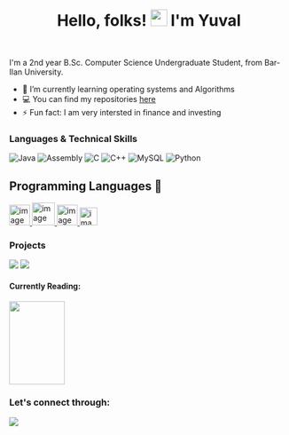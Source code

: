 <h1 align="center">Hello, folks! <img src="https://raw.githubusercontent.com/MartinHeinz/MartinHeinz/master/wave.gif" width="30px">
  I'm Yuval</h1>
<br>


I'm a 2nd year B.Sc. Computer Science Undergraduate Student, from Bar-Ilan University. 



- 🌱 I’m currently learning operating systems and Algorithms
- 💻 You can find my repositories [here](https://github.com/YuvalKorenfeld?tab=repositories)
- ⚡ Fun fact: I am very intersted in finance and investing


### Languages & Technical Skills

![Java](https://img.shields.io/badge/Java-ED8B00?style=for-the-badge&logo=java&logoColor=white)
![Assembly](https://img.shields.io/badge/Assembly-ED8B00?style=for-the-badge&logo=java&logoColor=white)
![C](https://img.shields.io/badge/C-00599C?style=for-the-badge&logo=c&logoColor=white)
![C++](https://img.shields.io/badge/c++-%2300599C.svg?style=for-the-badge&logo=c%2B%2B&logoColor=white)
![MySQL](https://img.shields.io/badge/mysql-%2300f.svg?style=for-the-badge&logo=mysql&logoColor=white)
![Python](https://img.shields.io/badge/Python-FFD43B?style=for-the-badge&logo=python&logoColor=blue)

## Programming Languages 🚀
[<img width="37" alt="image" src="https://user-images.githubusercontent.com/75027826/226172040-d2eec93b-2bff-44b6-9cc4-300d8c37abcc.png">
](https://github.com/adi-ben-yehuda)
[<img width="41" alt="image" src="https://user-images.githubusercontent.com/75027826/226172053-b2844b97-bda7-4e6f-a7ed-1200b842e746.png">
](https://github.com/adi-ben-yehuda)
[<img width="37" alt="image" src="https://user-images.githubusercontent.com/75027826/226172084-10c4f07b-7526-4618-9665-442d6855f948.png">
](https://github.com/adi-ben-yehuda)
[<img width="32" alt="image" src="https://user-images.githubusercontent.com/75027826/226172148-057820b1-3c77-4b9e-8909-94cb6e281196.png">
](https://github.com/adi-ben-yehuda)

### Projects
[![](https://img.shields.io/badge/-%20Multi%20threaded%20KNN%20classifier%20server-000)](https://github.com/YuvalKorenfeld/Multi-threaded-KNN-classifier-server)
[![](https://img.shields.io/badge/-%20Arkanoid%20-000)](https://github.com/YuvalKorenfeld/Arkanoid)


#### Currently Reading:  

<img src="https://m.media-amazon.com/images/W/IMAGERENDERING_521856-T1/images/I/81bsw6fnUiL._AC_UF1000,1000_QL80_.jpg"  width="100" height="150">

### Let's connect through:
<a href="https://www.linkedin.com/in/yuval-korenfeld/"><img src="https://img.icons8.com/color/48/000000/linkedin.png"/></a>
<br>



